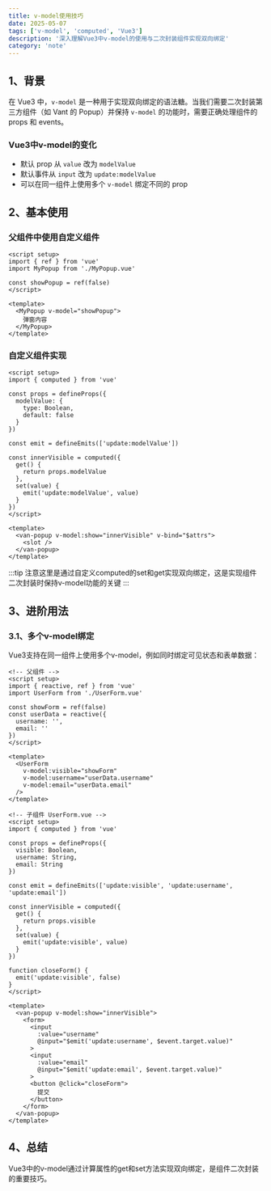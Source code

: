 ```yaml
---
title: v-model使用技巧
date: 2025-05-07
tags: ['v-model', 'computed', 'Vue3']
description: '深入理解Vue3中v-model的使用与二次封装组件实现双向绑定'
category: 'note'
---
```


## 1、背景

在 Vue3 中，`v-model` 是一种用于实现双向绑定的语法糖。当我们需要二次封装第三方组件（如 Vant 的 Popup）并保持 `v-model` 的功能时，需要正确处理组件的 props 和 events。

### Vue3中v-model的变化

- 默认 prop 从 `value` 改为 `modelValue`
- 默认事件从 `input` 改为 `update:modelValue`
- 可以在同一组件上使用多个 `v-model` 绑定不同的 prop

## 2、基本使用

### 父组件中使用自定义组件

```vue
<script setup>
import { ref } from 'vue'
import MyPopup from './MyPopup.vue'

const showPopup = ref(false)
</script>

<template>
  <MyPopup v-model="showPopup">
    弹窗内容
  </MyPopup>
</template>
```

### 自定义组件实现

```vue
<script setup>
import { computed } from 'vue'

const props = defineProps({
  modelValue: {
    type: Boolean,
    default: false
  }
})

const emit = defineEmits(['update:modelValue'])

const innerVisible = computed({
  get() {
    return props.modelValue
  },
  set(value) {
    emit('update:modelValue', value)
  }
})
</script>

<template>
  <van-popup v-model:show="innerVisible" v-bind="$attrs">
    <slot />
  </van-popup>
</template>
```

:::tip
注意这里是通过自定义computed的set和get实现双向绑定，这是实现组件二次封装时保持v-model功能的关键
:::

## 3、进阶用法

### 3.1、多个v-model绑定

Vue3支持在同一组件上使用多个v-model，例如同时绑定可见状态和表单数据：

```vue
<!-- 父组件 -->
<script setup>
import { reactive, ref } from 'vue'
import UserForm from './UserForm.vue'

const showForm = ref(false)
const userData = reactive({
  username: '',
  email: ''
})
</script>

<template>
  <UserForm
    v-model:visible="showForm"
    v-model:username="userData.username"
    v-model:email="userData.email"
  />
</template>
```

```vue
<!-- 子组件 UserForm.vue -->
<script setup>
import { computed } from 'vue'

const props = defineProps({
  visible: Boolean,
  username: String,
  email: String
})

const emit = defineEmits(['update:visible', 'update:username', 'update:email'])

const innerVisible = computed({
  get() {
    return props.visible
  },
  set(value) {
    emit('update:visible', value)
  }
})

function closeForm() {
  emit('update:visible', false)
}
</script>

<template>
  <van-popup v-model:show="innerVisible">
    <form>
      <input
        :value="username"
        @input="$emit('update:username', $event.target.value)"
      >
      <input
        :value="email"
        @input="$emit('update:email', $event.target.value)"
      >
      <button @click="closeForm">
        提交
      </button>
    </form>
  </van-popup>
</template>
```

## 4、总结

Vue3中的v-model通过计算属性的get和set方法实现双向绑定，是组件二次封装的重要技巧。
